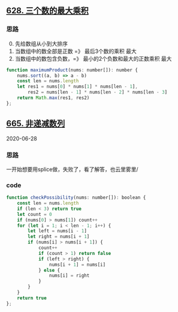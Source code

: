 ## [628. 三个数的最大乘积](https://leetcode-cn.com/problems/maximum-product-of-three-numbers/)
### 思路
0. 先给数组从小到大排序
1. 当数组中的数全部是正数 =》 最后3个数的乘积 最大
2. 当数组中的数包含负数，=》 最小的2个负数和最大的正数乘积 最大
```js
function maximumProduct(nums: number[]): number {
    nums.sort((a, b) => a - b)
    const len = nums.length
    let res1 = nums[0] * nums[1] * nums[len - 1],
        res2 = nums[len - 1] * nums[len - 2] * nums[len - 3]
    return Math.max(res1, res2)
};
```

## [665. 非递减数列](https://leetcode-cn.com/problems/non-decreasing-array/)
2020-06-28
### 思路 
一开始想要用splice做，失败了，看了解答，也云里雾里/
### code
```js
function checkPossibility(nums: number[]): boolean {
    const len = nums.length
    if (len < 3) return true
    let count = 0
    if (nums[0] > nums[1]) count++
    for (let i = 1; i < len - 1; i++) {
        let left = nums[i - 1]
        let right = nums[i + 1]
        if (nums[i] > nums[i + 1]) {
            count++
            if (count > 1) return false
            if (left > right) {
                nums[i + 1] = nums[i]
            } else {
                nums[i] = right
            }
        }
    }
    return true
};
```